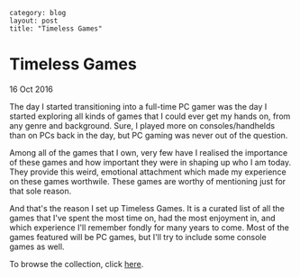 ```
category: blog
layout: post
title: "Timeless Games"
```

# Timeless Games

16 Oct 2016

The day I started transitioning into a full-time PC gamer was the day I started exploring all kinds of games that I could ever get my hands on, from any genre and background. Sure, I played more on consoles/handhelds than on PCs back in the day, but PC gaming was never out of the question.

Among all of the games that I own, very few have I realised the importance of these games and how important they were in shaping up who I am today. They provide this weird, emotional attachment which made my experience on these games worthwile. These games are worthy of mentioning just for that sole reason.

And that's the reason I set up Timeless Games. It is a curated list of all the games that I've spent the most time on, had the most enjoyment in, and which experience I'll remember fondly for many years to come. Most of the games featured will be PC games, but I'll try to include some console games as well.

To browse the collection, click [here][tg].

[tg]: https://tilde.town/~resir014/timeless-games/